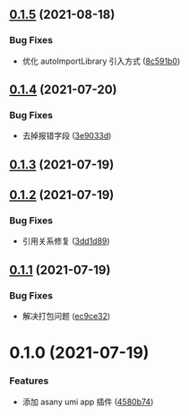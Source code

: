 ## [0.1.5](https://github.com/limaofeng/umi-plugin-app/compare/v0.1.4...v0.1.5) (2021-08-18)


### Bug Fixes

* 优化 autoImportLibrary 引入方式 ([8c591b0](https://github.com/limaofeng/umi-plugin-app/commit/8c591b0d6ce9864a764a57d4015730335d9f9712))



## [0.1.4](https://github.com/limaofeng/umi-plugin-app/compare/v0.1.3...v0.1.4) (2021-07-20)


### Bug Fixes

* 去掉报错字段 ([3e9033d](https://github.com/limaofeng/umi-plugin-app/commit/3e9033dcd91bdd41f25d57b13830f280985f3b52))



## [0.1.3](https://github.com/limaofeng/umi-plugin-app/compare/v0.1.2...v0.1.3) (2021-07-19)



## [0.1.2](https://github.com/limaofeng/umi-plugin-app/compare/v0.1.1...v0.1.2) (2021-07-19)


### Bug Fixes

* 引用关系修复 ([3dd1d89](https://github.com/limaofeng/umi-plugin-app/commit/3dd1d893439dc9b1d9360dad7c2c3ff165ac947f))



## [0.1.1](https://github.com/limaofeng/umi-plugin-app/compare/v0.1.0...v0.1.1) (2021-07-19)


### Bug Fixes

* 解决打包问题 ([ec9ce32](https://github.com/limaofeng/umi-plugin-app/commit/ec9ce32f3657cf0d03c4fa894c46b50bd8d2f610))



# 0.1.0 (2021-07-19)


### Features

* 添加 asany umi app 插件 ([4580b74](https://github.com/limaofeng/umi-plugin-app/commit/4580b7448abb05a1973555ce0cbb8db037262cfd))



